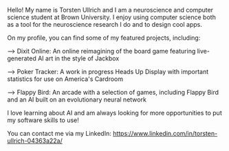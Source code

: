 Hello! My name is Torsten Ullrich and I am a neuroscience and computer science student at Brown University. I enjoy using computer science both as a tool for the neuroscience research I do and to design cool apps.

On my profile, you can find some of my featured projects, including:

--> Dixit Online: An online reimagining of the board game featuring live-generated AI art in the style of Jackbox

--> Poker Tracker: A work in progress Heads Up Display with important statistics for use on America's Cardroom

--> Flappy Bird: An arcade with a selection of games, including Flappy Bird and an AI built on an evolutionary neural network

I love learning about AI and am always looking for more opportunities to put my software skills to use!

You can contact me via my LinkedIn: https://www.linkedin.com/in/torsten-ullrich-04363a22a/

